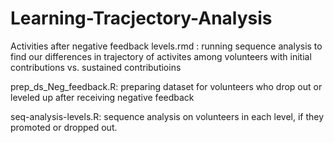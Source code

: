 # Learning-Tracjectory-Analysis

Activities after negative feedback levels.rmd : running sequence analysis to find our differences in trajectory of 
activites among volunteers with initial contributions vs. sustained contributioins

prep_ds_Neg_feedback.R: preparing dataset for volunteers who drop out or leveled up after receiving negative feedback

seq-analysis-levels.R: sequence analysis on volunteers in each level, if they promoted or dropped out.

